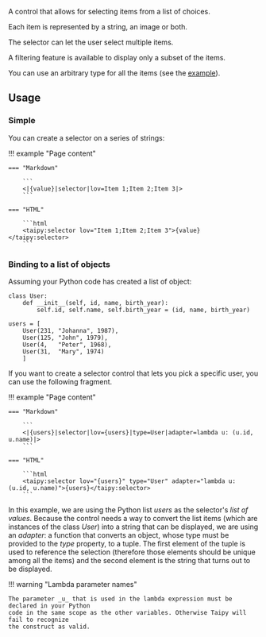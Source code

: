 A control that allows for selecting items from a list of choices.

Each item is represented by a string, an image or both.

The selector can let the user select multiple items.

A filtering feature is available to display only a subset of the items.

You can use an arbitrary type for all the items (see the [example](#binding-to-a-list-of-objects)).

## Usage

### Simple

You can create a selector on a series of strings:

!!! example "Page content"

    === "Markdown"

        ```
        <|{value}|selector|lov=Item 1;Item 2;Item 3|>
        ```
  
    === "HTML"

        ```html
        <taipy:selector lov="Item 1;Item 2;Item 3">{value}</taipy:selector>
        ```

### Binding to a list of objects

Assuming your Python code has created a list of object:
```py3
class User:
    def __init__(self, id, name, birth_year):
        self.id, self.name, self.birth_year = (id, name, birth_year)

users = [
    User(231, "Johanna", 1987),
    User(125, "John", 1979),
    User(4,   "Peter", 1968),
    User(31,  "Mary", 1974)
    ]
```

If you want to create a selector control that lets you pick a specific user, you
can use the following fragment.

!!! example "Page content"

    === "Markdown"

        ```
        <|{users}|selector|lov={users}|type=User|adapter=lambda u: (u.id, u.name)|>
        ```
  
    === "HTML"

        ```html
        <taipy:selector lov="{users}" type="User" adapter="lambda u: (u.id, u.name)">{users}</taipy:selector>
        ```

In this example, we are using the Python list _users_ as the selector's _list of values_.
Because the control needs a way to convert the list items (which are instances of the class
_User_) into a string that can be displayed, we are using an _adapter_: a function that converts
an object, whose type must be provided to the _type_ property, to a tuple. The first element
of the tuple is used to reference the selection (therefore those elements should be unique
among all the items) and the second element is the string that turns out to be displayed.

!!! warning "Lambda parameter names"

    The parameter _u_ that is used in the lambda expression must be declared in your Python
    code in the same scope as the other variables. Otherwise Taipy will fail to recognize
    the construct as valid.
